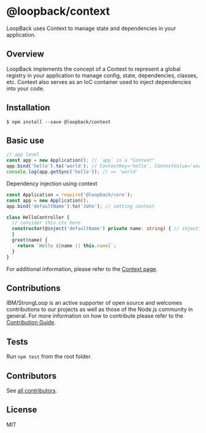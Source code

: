 # @loopback/context

LoopBack uses Context to manage state and dependencies in your application.

## Overview

LoopBack implements the concept of a Context to represent a global registry in your application to manage config, state, dependencies, classes, etc. Context also serves as an IoC container used to inject dependencies into your code.

## Installation

```
$ npm install --save @loopback/context
```

## Basic use
```ts
// app level
const app = new Application(); // `app` is a "Context"
app.bind('hello').to('world'); // ContextKey='hello', ContextValue='world'
console.log(app.getSync('hello')); // => 'world'
```

Dependency injection using context
```ts
const Application = require('@loopback/core');
const app = new Application();
app.bind('defaultName').to('John'); // setting context

class HelloController {
  // consider this.ctx here
  constructor(@inject('defaultName') private name: string) { // injecting dependency using context
  }
  greet(name) {
    return `Hello ${name || this.name}`;
  }
}
```

For additional information, please refer to the [Context page](http://loopback.io/doc/en/lb4/Context.html).

## Contributions

IBM/StrongLoop is an active supporter of open source and welcomes contributions to our projects as well as those of the Node.js community in general. For more information on how to contribute please refer to the [Contribution Guide](https://loopback.io/doc/en/contrib/index.html).

## Tests

Run `npm test` from the root folder.

## Contributors

See [all contributors](https://github.com/strongloop/loopback-next/graphs/contributors).

## License

MIT
